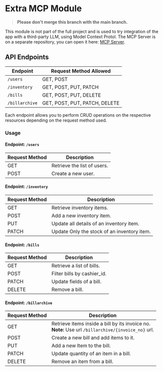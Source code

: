 # Extra MCP Module 

>**Please don't merge this branch with the main branch.**

This module is not part of the full project and is used to try integration of the app with a third-party LLM, using Model Context Protol. The MCP Server is on a separate repository, you can open it here: [MCP Server](https://github.com/AllanSJoseph/InventorySystem_MCP_Server).

## API Endpoints

| Endpoint       | Request Method Allowed        |
|----------------|-------------------------------|
| `/users`       | GET, POST                     |
| `/inventory`   | GET, POST, PUT, PATCH         |
| `/bills`       | GET, POST, PUT, DELETE        |
| `/billarchive` | GET, POST, PUT, PATCH, DELETE |

Each endpoint allows you to perform CRUD operations on the respective resources depending on the request method used.

### Usage

#### Endpoint: ```/users```

| Request Method | Description                 |
| -------------- |-----------------------------|
| GET            | Retrieve the list of users. |      
| POST           | Create a new user.          |      

#### Endpoint: ```/inventory```

| Request Method | Description                                 |
| -------------- |---------------------------------------------|
| GET            | Retrieve inventory items.                   |
| POST           | Add a new inventory item.                   |
| PUT            | Update all details of an inventory item.    |
| PATCH          | Update Only the stock of an inventory item. |

#### Endpoint: ```/bills```

| Request Method | Description                       |
| -------------- |-----------------------------------|
| GET            | Retrieve a list of bills.         |
| POST           | Filter bills by cashier_id.       |
| PATCH          | Update fields of a bill.          |
| DELETE         | Remove a bill.                    |

#### Endpoint: ```/billarchive```


| Request Method | Description                                                                                                 |
| -------------- |-------------------------------------------------------------------------------------------------------------|
| GET            | Retrieve items inside a bill by its invoice no. <br> **Note:** Use url ```/billarchive/{invoice_no}``` url. |
| POST           | Create a new bill and add items to it.                                                                      |
| PUT            | Add a new Item to the bill.                                                                                 |
| PATCH          | Update quantity of an item in a bill.                                                                       |
| DELETE         | Remove an item from a bill.                                                                                 |